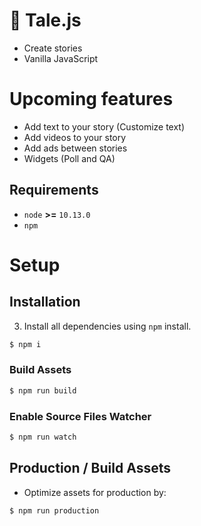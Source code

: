 # 🧚 Tale.js

* Create stories
* Vanilla JavaScript

# Upcoming features

* Add text to your story (Customize text)
* Add videos to your story
* Add ads between stories
* Widgets (Poll and QA)

## Requirements

* `node` **>=** `10.13.0`
* `npm`

# Setup

## Installation

3. Install all dependencies using `npm` install. 

```sh 
$ npm i
```

### Build Assets

```sh
$ npm run build
```

### Enable Source Files Watcher

```sh
$ npm run watch
```

## Production / Build Assets

* Optimize assets for production by:

```sh
$ npm run production
```
